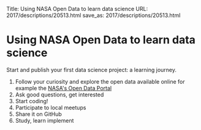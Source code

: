 Title: Using NASA Open Data to learn data science
URL: 2017/descriptions/20513.html
save_as: 2017/descriptions/20513.html

# Using NASA Open Data to learn data science

Start and publish your first data science project: a learning journey.

1. Follow your curiosity and explore the open data available online
for example the [NASA's Open Data Portal](https://data.nasa.gov/) 
2. Ask good questions, get interested
3. Start coding!
4. Participate to local meetups 
5. Share it on GitHub
6. Study, learn implement

